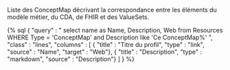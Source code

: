 
Liste des ConceptMap décrivant la correspondance entre les éléments du modèle métier, du CDA, de FHIR et des ValueSets.

{% sql {
    "query" : " select name as Name, Description, Web from Resources WHERE Type = 'ConceptMap' and Description like 'Ce ConceptMap%' ",
    "class" : "lines",
    "columns" : [
        { "title" : "Titre du profil", "type" : "link", "source" : "Name", "target" : "Web"},
        { "title" : "Description", "type" : "markdown", "source" : "Description"}
    ]
} %}